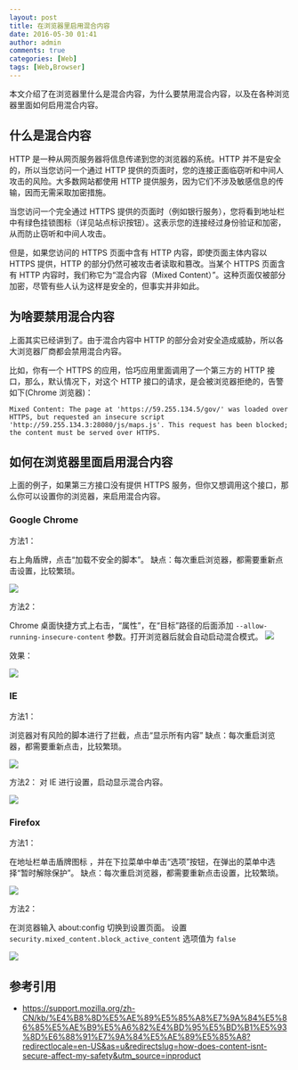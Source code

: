 ```yaml
---
layout: post
title: 在浏览器里启用混合内容
date: 2016-05-30 01:41
author: admin
comments: true
categories: [Web]
tags: [Web,Browser]
---
```


本文介绍了在浏览器里什么是混合内容，为什么要禁用混合内容，以及在各种浏览器里面如何启用混合内容。

<!-- more -->

## 什么是混合内容

HTTP 是一种从网页服务器将信息传递到您的浏览器的系统。HTTP 并不是安全的，所以当您访问一个通过 HTTP 提供的页面时，您的连接正面临窃听和中间人攻击的风险。大多数网站都使用 HTTP 提供服务，因为它们不涉及敏感信息的传输，因而无需采取加密措施。

当您访问一个完全通过 HTTPS 提供的页面时（例如银行服务），您将看到地址栏中有绿色挂锁图标（详见站点标识按钮）。这表示您的连接经过身份验证和加密，从而防止窃听和中间人攻击。

但是，如果您访问的 HTTPS 页面中含有 HTTP 内容，即使页面主体内容以 HTTPS 提供，HTTP 的部分仍然可被攻击者读取和篡改。当某个 HTTPS 页面含有 HTTP 内容时，我们称它为“混合内容（Mixed Content）”。这种页面仅被部分加密，尽管有些人认为这样是安全的，但事实并非如此。

## 为啥要禁用混合内容

上面其实已经讲到了。由于混合内容中 HTTP 的部分会对安全造成威胁，所以各大浏览器厂商都会禁用混合内容。

比如，你有一个 HTTPS 的应用，恰巧应用里面调用了一个第三方的 HTTP 接口，那么，默认情况下，对这个 HTTP 接口的请求，是会被浏览器拒绝的，告警如下(Chrome 浏览器)：

```
Mixed Content: The page at 'https://59.255.134.5/gov/' was loaded over HTTPS, but requested an insecure script 'http://59.255.134.3:28080/js/maps.js'. This request has been blocked; the content must be served over HTTPS.
```

## 如何在浏览器里面启用混合内容

上面的例子，如果第三方接口没有提供   HTTPS 服务，但你又想调用这个接口，那么你可以设置你的浏览器，来启用混合内容。

### Google Chrome 

方法1：

右上角盾牌，点击“加载不安全的脚本”。
缺点：每次重启浏览器，都需要重新点击设置，比较繁琐。

![](http://99btgc01.info/uploads/2016/05/001.png)


方法2：

Chrome 桌面快捷方式上右击，“属性”，在“目标”路径的后面添加
`--allow-running-insecure-content` 参数。打开浏览器后就会自动启动混合模式。
![](http://99btgc01.info/uploads/2016/05/003.png)



效果：

![](http://99btgc01.info/uploads/2016/05/002.png)

### IE

方法1：

浏览器对有风险的脚本进行了拦截，点击“显示所有内容”
缺点：每次重启浏览器，都需要重新点击，比较繁琐。

![](http://99btgc01.info/uploads/2016/05/004.png)


方法2：
对 IE 进行设置，启动显示混合内容。

![](http://99btgc01.info/uploads/2016/05/005.png)

### Firefox 

方法1：

在地址栏单击盾牌图标 ，并在下拉菜单中单击“选项”按钮，在弹出的菜单中选择“暂时解除保护”。
缺点：每次重启浏览器，都需要重新点击设置，比较繁琐。

![](http://99btgc01.info/uploads/2016/05/006.png)

方法2：

在浏览器输入 about:config 切换到设置页面。
设置 `security.mixed_content.block_active_content` 选项值为 `false`

![](http://99btgc01.info/uploads/2016/05/007.png)

## 参考引用

* <https://support.mozilla.org/zh-CN/kb/%E4%B8%8D%E5%AE%89%E5%85%A8%E7%9A%84%E5%86%85%E5%AE%B9%E5%A6%82%E4%BD%95%E5%BD%B1%E5%93%8D%E6%88%91%E7%9A%84%E5%AE%89%E5%85%A8?redirectlocale=en-US&as=u&redirectslug=how-does-content-isnt-secure-affect-my-safety&utm_source=inproduct>